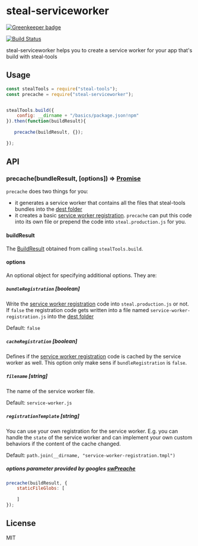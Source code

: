 # steal-serviceworker

[![Greenkeeper badge](https://badges.greenkeeper.io/stealjs/steal-serviceworker.svg)](https://greenkeeper.io/)

[![Build Status](https://travis-ci.org/stealjs/steal-serviceworker.svg?branch=master)](https://travis-ci.org/stealjs/steal-serviceworker)

steal-serviceworker helps you to create a service worker for your app that's build with steal-tools

## Usage

```js
const stealTools = require("steal-tools");
const precache = require("steal-serviceworker");


stealTools.build({
    config: __dirname + "/basics/package.json!npm"
}).then(function(buildResult){
    
   precache(buildResult, {});
   
});
```

## API

### precache(bundleResult, [options]) => [Promise](https://developer.mozilla.org/en-US/docs/Web/JavaScript/Reference/Global_Objects/Promise)

`precache` does two things for you:
- it generates a service worker that contains all the files that steal-tools bundles into the [dest folder](https://stealjs.com/docs/steal-tools.build.html#dest)
- it creates a basic [service worker registration](src/service-worker-registration.tmpl). `precache` can put this code into its own file or prepend the code into `steal.production.js` for you.

#### buildResult

The [BuildResult](http://stealjs.com/docs/steal-tools.BuildResult.html) obtained from calling `stealTools.build`.

#### options

An optional object for specifying additional options. They are:

##### `bundleRegistration` [boolean]
Write the [service worker registration](src/service-worker-registration.tmpl) code into `steal.production.js` or not.
If `false` the registration code gets written into a file named `service-worker-registration.js` into the [dest folder](https://stealjs.com/docs/steal-tools.build.html#dest)

Default: `false`

##### `cacheRegistration` [boolean]
Defines if the  [service worker registration](src/service-worker-registration.tmpl) code is cached by the service worker as well.
This option only make sens if `bundleRegistration` is `false`.

##### `filename` [string]
The name of the service worker file.

Default: `service-worker.js`

##### `registrationTemplate` [string]
You can use your own registration for the service worker. 
E.g. you can handle the `state` of the service worker and can implement your own custom behaviors if the content of the cache changed.

Default: `path.join(__dirname, "service-worker-registration.tmpl")`

##### options parameter provided by googles [swPreache](https://github.com/GoogleChrome/sw-precache)
```js
precache(buildResult, {
    staticFileGlobs: [
        
    ] 
});
```


## License

MIT